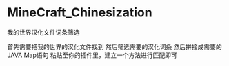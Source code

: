 # MineCraft_Chinesization
我的世界汉化文件词条筛选

首先需要把我的世界的汉化文件找到
然后筛选需要的汉化词条
然后拼接成需要的JAVA Map语句
粘贴至你的插件里，建立一个方法进行匹配即可
